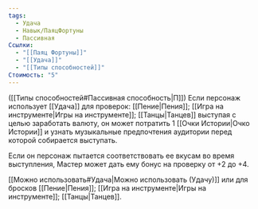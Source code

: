 ```yaml
---
tags:
  - Удача
  - Навык/ПаяцФортуны
  - Пассивная
Ссылки:
  - "[[Паяц Фортуны]]"
  - "[[Удача]]"
  - "[[Типы способностей]]"
Стоимость: "5"
---
```

([[Типы способностей#Пассивная способность|П]]) Если персонаж использует [[Удача]] для проверок: [[Пение|Пения]]; [[Игра на инструменте|Игры на инструменте]]; [[Танцы|Танцев]] выступая с целью заработать валюту, он может потратить 1 [[Очки Истории|Очко Истории]] и узнать музыкальные предпочтения аудитории перед которой собирается выступать. 

Если он персонаж пытается соответствовать ее вкусам во время выступления, Мастер может дать ему бонус на проверку от +2 до +4.

[[Можно использовать#Удача|Можно использовать (Удачу)]] или для бросков [[Пение|Пения]];  [[Игра на инструменте|Игры на инструменте]]; [[Танцы|Танцев]].